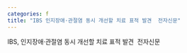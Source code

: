 ```yaml
---
categories: f
title: "IBS 인지장애·관절염 동시 개선할 치료 표적 발견  전자신문"
---
```

IBS, 인지장애·관절염 동시 개선할 치료 표적 발견&nbsp;&nbsp;전자신문